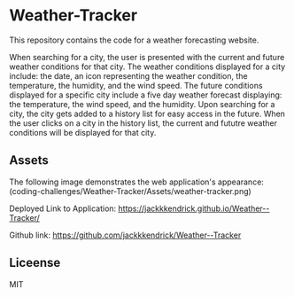 # Weather-Tracker
This repository contains the code for a weather forecasting website. 

When searching for a city, the user is presented with the current and future weather conditions for that city. 
The weather conditions displayed for a city include: the date, an icon representing the weather condition, the temperature, the humidity, and the wind speed. 
The future conditions displayed for a specific city include a five day weather forecast displaying: the temperature, the wind speed, and the humidity.
Upon searching for a city, the city gets added to a history list for easy access in the future. 
When the user clicks on a city in the history list, the current and fututre weather conditions will be displayed for that city. 


## Assets

The following image demonstrates the web application's appearance:
(coding-challenges/Weather-Tracker/Assets/weather-tracker.png)

Deployed Link to Application:
https://jackkkendrick.github.io/Weather--Tracker/

Github link: 
https://github.com/jackkkendrick/Weather--Tracker
## Liceense
MIT